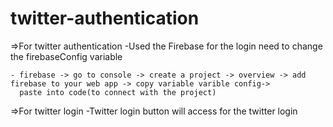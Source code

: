 # twitter-authentication
=>For twitter authentication
-Used the Firebase for the login 
need to change the firebaseConfig variable 

    - firebase -> go to console -> create a project -> overview -> add firebase to your web app -> copy variable varible config->
      paste into code(to connect with the project)
      
=>For twitter login
-Twitter login button will access for the twitter login

